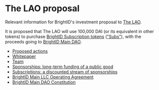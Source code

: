 # The LAO proposal
Relevant information for BrightID's investment proposal to [The LAO](https://www.thelao.io/).

It is proposed that The LAO will use 100,000 DAI (or its equivalent in other tokens) to purchase [BrightID Subscription tokens](https://www.brightid.org/sponsorships) (["Subs"](https://etherscan.io/token/0x61CEAc48136d6782DBD83c09f51E23514D12470a)), with the proceeds going to [BrightID Main DAO](https://github.com/BrightID/BrightID-Constitution/blob/master/README.md).

* [Proposed actions](actions.md)
* [Whitepaper](https://www.brightid.org/whitepaper)
* [Team](https://docs.google.com/document/d/10NcbUhkIEnljNlnTMjuJZZr34p8tjbbQzo_8L_BTtVM)
* [Sponsorships: long-term funding of a public good](https://medium.com/brightid/brightid-sponsorships-5327a8d39f1e)
* [Subscriptions: a discounted stream of sponsorships](https://www.brightid.org/sponsorships)
* [BrightID Main LLC Operating Agreement](https://drive.google.com/file/d/1WT04CNV_VnKUHMSNzwFQALnaDNYvWP5g/view?ts=5e626b79)
* [BrightID Main DAO Constitution](https://github.com/BrightID/BrightID-Constitution/blob/master/README.md)
